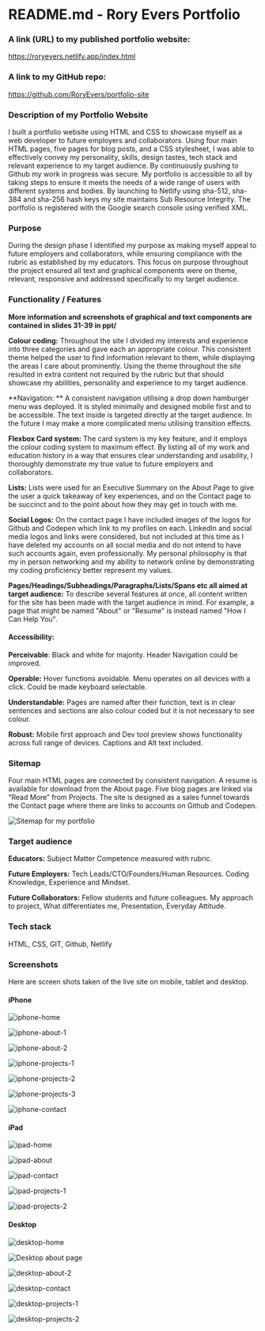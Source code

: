 # README.md - Rory Evers Portfolio

### A link (URL) to my published portfolio website: 

https://roryevers.netlify.app/index.html


### A link to my GitHub repo:

https://github.com/RoryEvers/portfolio-site


### Description of my Portfolio Website

I built a portfolio website using HTML and CSS to showcase myself as a web developer to future employers and collaborators. Using four main HTML pages, five pages for blog posts, and a CSS stylesheet, I was able to effectively convey my personality, skills, design tastes, tech stack and relevant experience to my target audience. By continuously pushing to Github my work in progress was secure. My portfolio is accessible to all by taking steps to ensure it meets the needs of a wide range of users with different systems and bodies. By launching to Netlify using sha-512, sha-384 and sha-256 hash keys my site maintains Sub Resource Integrity. The portfolio is registered with the Google search console using verified XML.

### Purpose

During the design phase I identified my purpose as making myself appeal to future employers and collaborators, while ensuring compliance with the rubric as established by my educators. This focus on purpose throughout the project ensured all text and graphical components were on theme, relevant, responsive and addressed specifically to my target audience. 

### Functionality / Features


**More information and screenshots of graphical and text components are contained in slides 31-39 in ppt/**


**Colour coding:** Throughout the site I divided my interests and experience into three categories and gave each an appropriate colour. This consistent theme helped the user to find information relevant to them, while displaying the areas I care about prominently. Using the theme throughout the site resulted in extra content not required by the rubric but that should showcase my abilities, personality and experience to my target audience. 


**Navigation: ** A consistent navigation utilising a drop down hamburger menu was deployed. It is styled minimally and designed mobile first and to be accessible. The text inside is targeted directly at the target audience. In the future I may make a more complicated menu utilising transition effects.


**Flexbox Card system:** The card system is my key feature, and it employs the colour coding system to maximum effect. By listing all of my work and education history in a way that ensures clear understanding and usability, I thoroughly demonstrate my true value to future employers and collaborators.


**Lists:** Lists were used for an Executive Summary on the About Page to give the user a quick takeaway of key experiences, and on the Contact page to be succinct and to the point about how they may get in touch with me.


**Social Logos:** On the contact page I have included images of the logos for Github and Codepen which link to my profiles on each. LinkedIn and social media logos and links were considered, but not included at this time as I have deleted my accounts on all social media and do not intend to have such accounts again, even professionally. My personal philosophy is that my in person networking and my ability to network online by demonstrating my coding proficiency better represent my values.


**Pages/Headings/Subheadings/Paragraphs/Lists/Spans etc all aimed at target audience:** To describe several features at once, all content written for the site has been made with the target audience in mind. For example, a page that might be named "About" or "Resume" is instead named "How I Can Help You".


#### Accessibility: 


**Perceivable**: Black and white for majority. Header Navigation could be improved. 


**Operable:** Hover functions avoidable. Menu operates on all devices with a click. Could be made keyboard selectable. 


**Understandable:** Pages are named after their function, text is in clear sentences and sections are also colour coded but it is not necessary to see colour. 


**Robust:** Mobile first approach and Dev tool preview shows functionality across full range of devices. Captions and Alt text included.


### Sitemap


Four main HTML pages are connected by consistent navigation. A resume is available for download from the About page. Five blog pages are linked via “Read More” from Projects. The site is designed as a sales funnel towards the Contact page where there are links to accounts on Github and Codepen.

![Sitemap for my portfolio](docs\sitemap.png)


### Target audience

**Educators:** Subject Matter Competence measured with rubric.

**Future Employers:** Tech Leads/CTO/Founders/Human Resources. Coding Knowledge, Experience and Mindset.

**Future Collaborators:** Fellow students and future colleagues. My approach to project, What differentiates me, Presentation, Everyday Attitude.


### Tech stack 

HTML, CSS, GIT, Github, Netlify


### Screenshots

Here are screen shots taken of the live site on mobile, tablet and desktop.



#### iPhone

![iphone-home](docs\iphone-home.PNG)

![iphone-about-1](docs\iphone-about-1.PNG)

![iphone-about-2](docs\iphone-about-2.PNG)


![iphone-projects-1](docs\iphone-projects-1.PNG)

![iphone-projects-2](docs\iphone-projects-2.PNG)

![iphone-projects-3](docs\iphone-projects-3.PNG)

![iphone-contact](docs\iphone-contact.PNG)



#### iPad

![ipad-home](docs\ipad-home.PNG)

![ipad-about](docs\ipad-about.PNG)

![ipad-contact](docs\ipad-contact.PNG)

![ipad-projects-1](docs\ipad-projects-1.PNG)

![ipad-projects-2](docs\ipad-projects-2.PNG)



#### Desktop

![desktop-home](docs\desktop-home.PNG)

![Desktop about page](docs\desktop-about-1.PNG)

![desktop-about-2](docs\desktop-about-2.PNG)

![desktop-contact](docs\desktop-contact.PNG)

![desktop-projects-1](docs\desktop-projects-1.PNG)

![desktop-projects-2](docs\desktop-projects-2.PNG)

